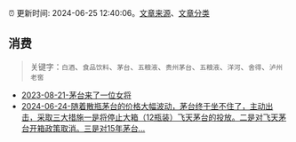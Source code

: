 :alarm_clock: 更新时间: 2024-06-25 12:40:06。[文章来源](/README.md)、[文章分类](/TAGS.md)

## 消费


> 关键字：`白酒`、`食品饮料`、`茅台`、`五粮液`、`贵州茅台`、`五粮液`、`洋河`、`舍得`、`泸州老窖`



- [2023-08-21-茅台来了一位女将](https://www.aicaijing.com.cn/article/18587) 
- [2024-06-24-随着散瓶茅台的价格大幅波动，茅台终于坐不住了，主动出击，采取三大措施一是将停止大箱（12瓶装）飞天茅台的投放。二是对飞天茅台开箱政策取消。三是对15年茅台...](https://xueqiu.com/9262059293/294868519) 

